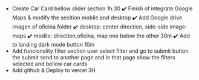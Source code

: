 - Create Car Card bellow slider section 1h:30
  ✔️ Finish of integrate Google Maps & modify the secition mobile and desktop 
  ✔️ Add Google drive imagen of oficina folder
  ✔️ desktop: center direction, side-side image-maps 
  ✔️ modile: direction,oficina, map one below the other  30m
✔️ Add to landing dark mode button 10m
- Add funcionality filter section
  user select filter and go to submit button the submit send to another page and in that page show the filters selected and bellow car cards
- Add github & Deploy to vercel 3H